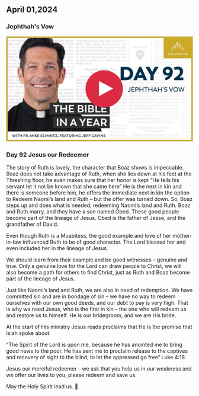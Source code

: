 ## April 01,2024

### Jephthah's Vow

[![Jephthah's Vow](https://raw.githubusercontent.com/linusjf/BIAY/main/April/jpgs/Day092.jpg)](https://youtu.be/h8yzcn23mvg "Jephthah's Vow")

### Day 92 Jesus our Redeemer

The story of Ruth is lovely, the character that Boaz shows is impeccable. Boaz does not take advantage of Ruth, when she lies down at his feet at the Threshing floor, he even makes sure that her honor is kept “He tells his servant let it not be known that she came here” He is the next in kin and there is someone before him, he offers the immediate next in kin the option to Redeem Naomi’s land and Ruth – but the offer was turned down. So, Boaz steps up and does what is needed, redeeming Naomi’s land and Ruth. Boaz and Ruth marry, and they have a son named Obed. These good people become part of the lineage of Jesus. Obed is the father of Jesse, and the grandfather of David.

Even though Ruth is a Moabitess, the good example and love of her mother-in-law influenced Ruth to be of good character. The Lord blessed her and even included her in the lineage of Jesus.

We should learn from their example and be good witnesses – genuine and true. Only a genuine love for the Lord can draw people to Christ, we will also become a path for others to find Christ, just as Ruth and Boaz become part of the lineage of Jesus.

Just like Naomi’s land and Ruth, we are also in need of redemption. We have committed sin and are in bondage of sin – we have no way to redeem ourselves with our own good deeds, and our debt to pay is very high. That is why we need Jesus, who is the first in kin – the one who will redeem us and restore us to himself. He is our bridegroom, and we are His bride.

At the start of His ministry Jesus reads proclaims that He is the promise that Isiah spoke about.

“The Spirit of the Lord is upon me, because he has anointed me to bring good news to the poor. He has sent me to proclaim release to the captives and recovery of sight to the blind, to let the oppressed go free“ Luke 4:18

Jesus our merciful redeemer - we ask that you help us in our weakness and we offer our lives to you, please redeem and save us.

May the Holy Spirit lead us. 🙏
